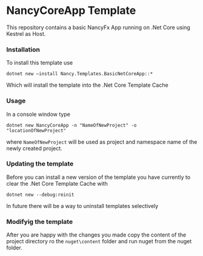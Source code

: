 # NancyCoreApp Template

This repository contains a basic NancyFx App running on .Net Core using Kestrel as Host.

### Installation
To install this template use

`dotnet new –install Nancy.Templates.BasicNetCoreApp::*`

Which will install the template into the .Net Core Template Cache

### Usage

In a console window type

`dotnet new NancyCoreApp -n "NameOfNewProject" -o "locationOfNewProject"`

where `NameOfNewProject` will be used as project and namespace name of the newly created project.

### Updating the template

Before you can install a new version of the template you have currently to clear the .Net Core Template Cache with

`dotnet new --debug:reinit`

In future there will be a way to uninstall templates selectively

### Modifyig the template

After you are happy with the changes you made copy the content of the project directory ro the `nuget\content` folder and run nuget from the nuget folder.
